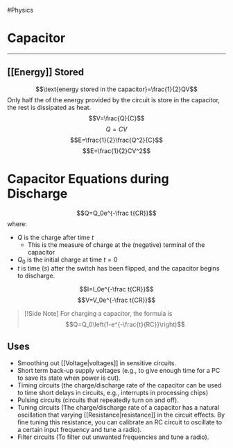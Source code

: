 #Physics 

# Capacitor
---
## [[Energy]] Stored
$$\text{energy stored in the capacitor}=\frac{1}{2}QV$$
Only half the of the energy provided by the circuit is store in the capacitor, the rest is dissipated as heat.
$$V=\frac{Q}{C}$$
$$Q=CV$$
$$E=\frac{1}{2}\frac{Q^2}{C}$$
$$E=\frac{1}{2}CV^2$$

# Capacitor Equations during Discharge
$$Q=Q_0e^{-\frac t{CR}}$$
where:
* $Q$ is the charge after time $t$
	* This is the measure of charge at the (negative) terminal of the capacitor
* $Q_0$ is the initial charge at time $t=0$
* $t$ is time ($s$) after the switch has been flipped, and the capacitor begins to discharge.

$$I=I_0e^{-\frac t{CR}}$$
$$V=V_0e^{-\frac t{CR}}$$

> [!Side Note]
> For charging a capacitor, the formula is
> $$Q=Q_0\left(1-e^{-\frac{t}{RC}}\right)$$


## Uses
- Smoothing out [[Voltage|voltages]] in sensitive circuits.
- Short term back-up supply voltages (e.g., to give enough time for a PC to save its state when power is cut).
- Timing circuits (the charge/discharge rate of the capacitor can be used to time short delays in circuits, e.g., interrupts in processing chips)
- Pulsing circuits (circuits that repeatedly turn on and off).
- Tuning circuits (The charge/discharge rate of a capacitor has a natural oscillation that varying [[Resistance|resistance]] in the circuit effects. By fine tuning this resistance, you can calibrate an RC circuit to oscillate to a certain input frequency and tune a radio).
- Filter circuits (To filter out unwanted frequencies and tune a radio).
